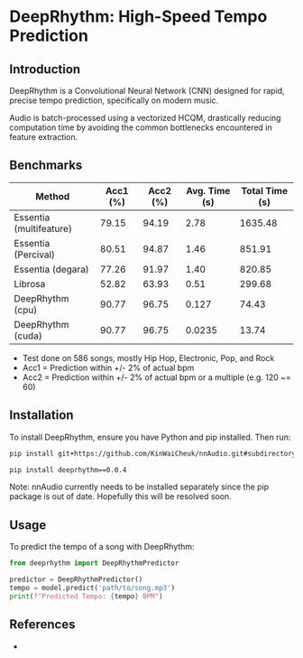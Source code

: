 # DeepRhythm: High-Speed Tempo Prediction

## Introduction
DeepRhythm is a Convolutional Neural Network (CNN) designed for rapid, precise tempo prediction, specifically on modern music.

Audio is batch-processed using a vectorized HCQM, drastically reducing computation time by avoiding the common bottlenecks encountered in feature extraction.

## Benchmarks

| Method                | Acc1 (%) | Acc2 (%) | Avg. Time (s) | Total Time (s) |
|-----------------------|------|------|-----------|------------|
| Essentia (multifeature) | 79.15 | 94.19 | 2.78 | 1635.48 |
| Essentia (Percival)   | 80.51 | 94.87 | 1.46 | 851.91 |
| Essentia (degara)     | 77.26 | 91.97 | 1.40 | 820.85 |
| Librosa               | 52.82 | 63.93 | 0.51 | 299.68 |
| DeepRhythm (cpu)      | 90.77 | 96.75 | 0.127 | 74.43 |
| DeepRhythm (cuda)     | 90.77 | 96.75 | 0.0235 | 13.74 |

- Test done on 586 songs, mostly Hip Hop, Electronic, Pop, and Rock
- Acc1 = Prediction within +/- 2% of actual bpm
- Acc2 = Prediction within +/- 2% of actual bpm or a multiple (e.g. 120 ~= 60)

## Installation
To install DeepRhythm, ensure you have Python and pip installed. Then run:
```bash
pip install git+https://github.com/KinWaiCheuk/nnAudio.git#subdirectory=Installation

pip install deeprhythm==0.0.4
```

Note: nnAudio currently needs to be installed separately since the pip package is out of date. Hopefully this will be resolved soon.

## Usage
To predict the tempo of a song with DeepRhythm:
```python
from deeprhythm import DeepRhythmPredictor

predictor = DeepRhythmPredictor()
tempo = model.predict('path/to/song.mp3')
print(f"Predicted Tempo: {tempo} BPM")
```

## References
-
